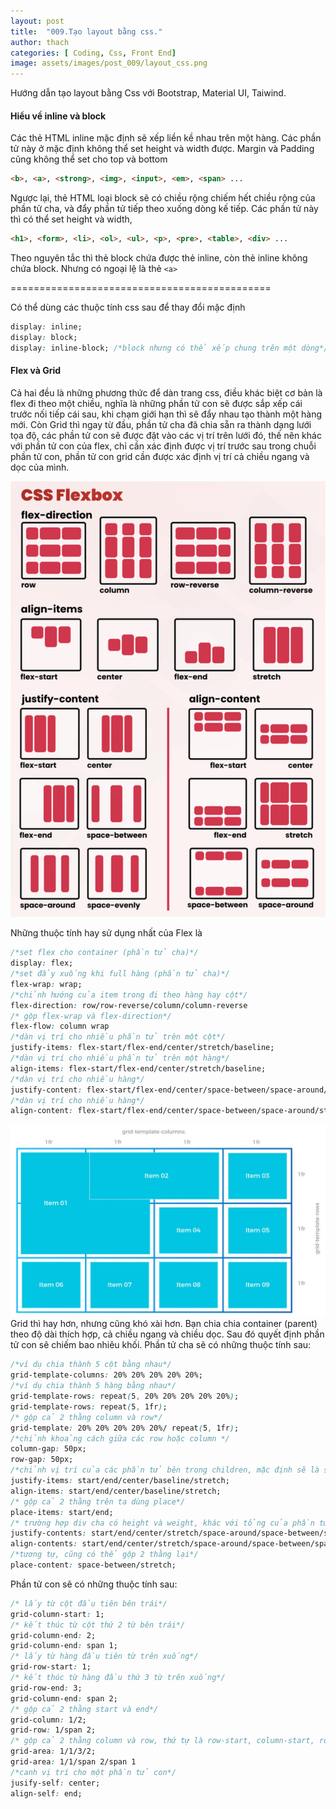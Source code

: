 ```yaml
---
layout: post
title:  "009.Tạo layout bằng css."
author: thach
categories: [ Coding, Css, Front End]
image: assets/images/post_009/layout_css.png
---
```

Hướng dẫn tạo layout bằng Css với Bootstrap, Material UI, Taiwind.

#### Hiểu về inline và block
Các thẻ HTML inline mặc định sẽ xếp liền kề nhau trên một hàng. Các phần tử này ở mặc định không thể set height và width được. Margin và Padding cũng không thể set cho top và bottom
```html
<b>, <a>, <strong>, <img>, <input>, <em>, <span> ...
```
Ngược lại, thẻ HTML loại block sẽ có chiều rộng chiếm hết chiều rộng của phần tử cha, và đẩy phần tử tiếp theo xuống dòng kế tiếp. Các phần tử này thì có thể set height và width,
```html
<h1>, <form>, <li>, <ol>, <ul>, <p>, <pre>, <table>, <div> ...
```
Theo nguyên tắc thì thẻ block chứa được thẻ inline, còn thẻ inline không chứa block. Nhưng có ngoại lệ là thẻ `<a>`

=============================================

Có thể dùng các thuộc tính css sau để thay đổi mặc định
```css
display: inline;
display: block;
display: inline-block; /*block nhưng có thể xếp chung trên một dòng*/
```

#### Flex và Grid
Cả hai đều là những phương thức để dàn trang css, điều khác biệt cơ bản là flex đi theo một chiều, nghĩa là những phần tử con sẽ được sắp xếp cái trước nối tiếp cái sau, khi chạm giới hạn thì sẽ đẩy nhau tạo thành một hàng mới.
Còn Grid thì ngay từ đầu, phần tử cha đã chia sẵn ra thành dạng lưới tọa độ, các phần tử con sẽ được đặt vào các vị trí trên lưới đó, thế nên khác với phần tử con của flex, chỉ cần xác định được vị trí trước sau trong chuỗi phần tử con, phần tử con grid cần được xác định vị trí cả chiều ngang và dọc của mình.

![Css Flex box explain](/assets/images/post_009/css_flexbox.png "Flexbox")

Những thuộc tính hay sử dụng nhất của Flex là

```css
/*set flex cho container (phần tử cha)*/
display: flex;
/*set đẩy xuống khi full hàng (phần tử cha)*/
flex-wrap: wrap;
/*chỉnh hướng của item trong đi theo hàng hay cột*/
flex-direction: row/row-reverse/column/column-reverse
/* gộp flex-wrap và flex-direction*/
flex-flow: column wrap
/*dàn vị trí cho nhiều phần tử trên một cột*/
justify-items: flex-start/flex-end/center/stretch/baseline;
/*dàn vị trí cho nhiều phần tử trên một hàng*/
align-items: flex-start/flex-end/center/stretch/baseline;
/*dàn vị trí cho nhiều hàng*/
justify-content: flex-start/flex-end/center/space-between/space-around/strech;
/*dàn vị trí cho nhiều hàng*/
align-content: flex-start/flex-end/center/space-between/space-around/strech;
```

![Css Grid explain](/assets/images/post_009/css_grid.jpeg "Css Grid")
Grid thì hay hơn, nhưng cũng khó xài hơn. Bạn chia chia container (parent) theo độ dài thích hợp, cả chiều ngang và chiều dọc. Sau đó quyết định phần tử con sẽ chiếm bao nhiêu khối.
Phần tử cha sẽ có những thuộc tính sau:
```css
/*ví dụ chia thành 5 cột bằng nhau*/
grid-template-columns: 20% 20% 20% 20% 20%;
/*ví dụ chia thành 5 hàng bằng nhau*/
grid-template-rows: repeat(5, 20% 20% 20% 20% 20%);
grid-template-rows: repeat(5, 1fr);
/* gộp cả 2 thằng column và row*/
grid-template: 20% 20% 20% 20% 20%/ repeat(5, 1fr);
/*chỉnh khoảng cách giữa các row hoặc column */
column-gap: 50px;
row-gap: 50px;
/*chỉnh vị trí của các phần tử bên trong children, mặc định sẽ là stretch */
justify-items: start/end/center/baseline/stretch;
align-items: start/end/center/baseline/stretch;
/* gộp cả 2 thằng trên ta dùng place*/
place-items: start/end;
/* trường hợp div cha có height và weight, khác với tổng của phần tử con, dàn vị trí của phần tử con so với phần tử cha*/
justify-contents: start/end/center/stretch/space-around/space-between/space-evenly;
align-contents: start/end/center/stretch/space-around/space-between/space-evenly;
/*tương tự, cũng có thể gộp 2 thằng lại*/
place-content: space-between/stretch;
```
Phần tử con sẽ có những thuộc tính sau:
```css
/* lấy từ cột đầu tiên bên trái*/
grid-column-start: 1;
/* kết thúc từ cột thứ 2 từ bên trái*/
grid-column-end: 2;
grid-column-end: span 1;
/* lấy từ hàng đầu tiên từ trên xuống*/
grid-row-start: 1;
/* kết thúc từ hàng đầu thứ 3 từ trên xuống*/
grid-row-end: 3;
grid-column-end: span 2;
/* gộp cả 2 thằng start và end*/
grid-column: 1/2;
grid-row: 1/span 2;
/* gộp cả 2 thằng column và row, thứ tự là row-start, column-start, row-end, column-end*/
grid-area: 1/1/3/2;
grid-area: 1/1/span 2/span 1
/*canh vị trí cho một phần tử con*/
jusify-self: center;
align-self: end;
```
